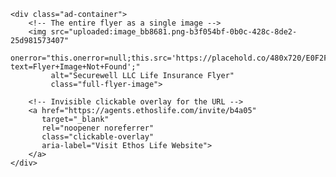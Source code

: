 <!DOCTYPE html>
<html lang="en">
<head>
    <meta charset="UTF-8">
    <meta name="viewport" content="width=device-width, initial-scale=1.0">
    <title>Securewell LLC - Life Insurance Made Easy</title>
</head>
<body>

    <div class="ad-container">
        <!-- The entire flyer as a single image -->
        <img src="uploaded:image_bb8681.png-b3f054bf-0b0c-428c-8de2-25d981573407" 
             onerror="this.onerror=null;this.src='https://placehold.co/480x720/E0F2F7/333333?text=Flyer+Image+Not+Found';" 
             alt="Securewell LLC Life Insurance Flyer" 
             class="full-flyer-image">

        <!-- Invisible clickable overlay for the URL -->
        <a href="https://agents.ethoslife.com/invite/b4a05" 
           target="_blank" 
           rel="noopener noreferrer" 
           class="clickable-overlay" 
           aria-label="Visit Ethos Life Website">
        </a>
    </div>

</body>
</html>
